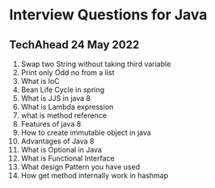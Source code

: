 # Interview Questions for Java

## TechAhead 24 May 2022
1. Swap two String without taking third variable
2. Print only Odd no from a list
3. What is IoC
4. Bean Life Cycle in spring
5. What is JJS in java 8
6. What is Lambda expression
7. what is method reference
8. Features of java 8
9. How to create immutable object in java
10. Advantages of Java 8
11. What is Optional in Java
12. What is Functional Interface
13. What design Pattern you have used
14. How get method internally work in hashmap